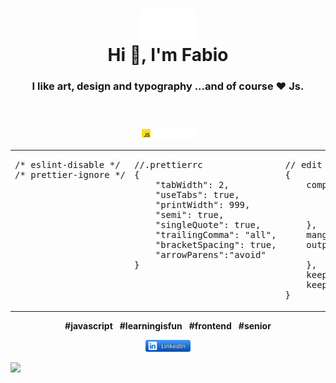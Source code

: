 <div align="center">
    <header>
        <h1>
            <img width="90" height"49" alt="DevOps" title="Code never lies; comments sometimes do." src="./devOps.svg"><br>
            Hi 👋, I'm Fabio
        </h1>
        <h3>
            I like art, design and typography ...and of course ❤️ Js.
        </h3>
    </header>
    <p>
        <a href="https://developer.mozilla.org/en-US/search?q=FabioVergani">
            <img width="90" alt="MDN" src="./JavaScript.svg">
        </a>
    </p>
    <table>
       <tr>
          <td valign="top" width="33%">
<pre>
/* eslint-disable */
/* prettier-ignore */
</pre>
      </td>
      <td valign="top" width="32%">
<pre>
//.prettierrc
{
    "tabWidth": 2,
    "useTabs": true,
    "printWidth": 999,
    "semi": true,
    "singleQuote": true,
    "trailingComma": "all",
    "bracketSpacing": true,
    "arrowParens":"avoid"
}
</pre>
      </td>
      <td valign="top" width="34%">
<pre>
// edit terser options
{
    compress: {
        global_defs: {
            DEBUG: true
        }
    },
    mangle: false,
    output: {
        beautify: true
    },
    keep_classnames: true,
    keep_fnames: true
}
</pre>
          </td>
      </tr>
    </table>
    <p>
        <b>#javascript</b>&ensp;
        <b>#learningisfun</b>&ensp;
        <b>#frontend</b>&ensp;
        <b>#senior</b>
    </p>
    <p>
        <a title="#sviluppatorefrontend" href="https://www.linkedin.com/in/sviluppatorefrontend/">
            <img width="72" alt="linkedIn" src="./linkedIn.svg">
        </a>
    </p> 
</div> 

![](./image.svg)
